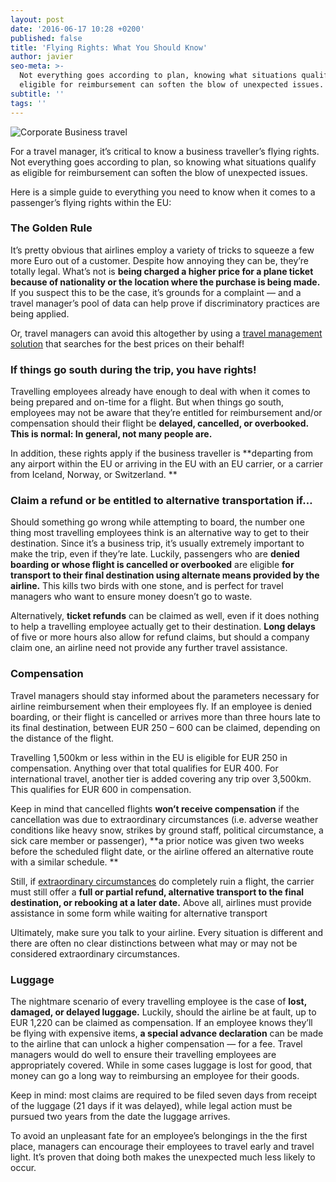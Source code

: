 ```yaml
---
layout: post
date: '2016-06-17 10:28 +0200'
published: false
title: 'Flying Rights: What You Should Know'
author: javier
seo-meta: >-
  Not everything goes according to plan, knowing what situations qualify as
  eligible for reimbursement can soften the blow of unexpected issues.
subtitle: ''
tags: ''
---
```

![Corporate Business travel]({{site.baseurl}}/blog-media/5f7a5b93-2b63-4f83-85c5-ad8aa481f166.png)

For a travel manager, it’s critical to know a business traveller’s flying rights. Not everything goes according to plan, so knowing what situations qualify as eligible for reimbursement can soften the blow of unexpected issues. 

Here is a simple guide to everything you need to know when it comes to a passenger’s flying rights within the EU:

###  The Golden Rule ###

It’s pretty obvious that airlines employ a variety of tricks to squeeze a few more Euro out of a customer. Despite how annoying they can be, they’re totally legal. What’s not is **being charged a higher price for a plane ticket because of nationality or the location where the purchase is being made.** If you suspect this to be the case, it’s grounds for a complaint — and a travel manager’s pool of data can help prove if discriminatory practices are being applied. 

Or, travel managers can avoid this altogether by using a [travel management solution](http://www.travelperk.com/) that searches for the best prices on their behalf! 

### If things go south during the trip, you have rights! ###

Travelling employees already have enough to deal with when it comes to being prepared and on-time for a flight. But when things go south, employees may not be aware that they’re entitled for reimbursement and/or compensation should their flight be **delayed, cancelled, or overbooked. This is normal: In general, not many people are.**

In addition, these rights apply if the business traveller is **departing from any airport within the EU or arriving in the EU with an EU carrier, or a carrier from Iceland, Norway, or Switzerland. **

### Claim a refund or be entitled to alternative transportation if… ###

Should something go wrong while attempting to board, the number one thing most travelling employees think is an alternative way to get to their destination. Since it’s a business trip, it’s usually extremely important to make the trip, even if they’re late. Luckily, passengers who are **denied boarding or whose flight is cancelled or overbooked** are eligible **for transport to their final destination using alternate means provided by the airline.** This kills two birds with one stone, and is perfect for travel managers who want to ensure money doesn’t go to waste. 

Alternatively, **ticket refunds** can be claimed as well, even if it does nothing to help a travelling employee actually get to their destination. **Long delays** of five or more hours also allow for refund claims, but should a company claim one, an airline need not provide any further travel assistance. 

### Compensation ###

Travel managers should stay informed about the parameters necessary for airline reimbursement when their employees fly. If an employee is denied boarding, or their flight is cancelled or arrives more than three hours late to its final destination, between EUR 250 – 600 can be claimed, depending on the distance of the flight. 

Travelling 1,500km or less within in the EU is eligible for EUR 250 in compensation.
Anything over that total qualifies for EUR 400. 
For international travel, another tier is added covering any trip over 3,500km. This qualifies for EUR 600 in compensation.

Keep in mind that cancelled flights **won’t receive compensation** if the cancellation was due to extraordinary circumstances (i.e. adverse weather conditions like heavy snow, strikes by ground staff, political circumstance, a sick care member or passenger), **a prior notice was given two weeks before the scheduled flight date, or the airline offered an alternative route with a similar schedule. **

Still, if [extraordinary circumstances](https://www.flight-delayed.co.uk/extraordinary-circumstances) do completely ruin a flight, the carrier must still offer a **full or partial refund, alternative transport to the final destination, or rebooking at a later date.** Above all, airlines must provide assistance in some form while waiting for alternative transport

Ultimately, make sure you talk to your airline. Every situation is different and there are often no clear distinctions between what may or may not be considered extraordinary circumstances.

### Luggage ###

The nightmare scenario of every travelling employee is the case of **lost, damaged, or delayed luggage.** Luckily, should the airline be at fault, up to EUR 1,220 can be claimed as compensation. If an employee knows they’ll be flying with expensive items, **a special advance declaration** can be made to the airline that can unlock a higher compensation — for a fee. Travel managers would do well to ensure their travelling employees are appropriately covered. While in some cases luggage is lost for good, that money can go a long way to reimbursing an employee for their goods. 

Keep in mind: most claims are required to be filed seven days from receipt of the luggage (21 days if it was delayed), while legal action must be pursued two years from the date the luggage arrives. 

To avoid an unpleasant fate for an employee’s belongings in the the first place, managers can encourage their employees to travel early and travel light. It’s proven that doing both makes the unexpected much less likely to occur.


